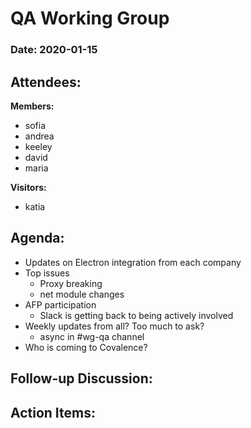 # QA Working Group

### Date: 2020-01-15

## Attendees:

**Members:**
* sofia
* andrea
* keeley
* david
* maria

**Visitors:**
* katia

## Agenda:
* Updates on Electron integration from each company 
* Top issues 
    * Proxy breaking
    * net module changes
* AFP participation 
    * Slack is getting back to being actively involved
* Weekly updates from all? Too much to ask?
    * async in #wg-qa channel
* Who is coming to Covalence?

## Follow-up Discussion:

## Action Items:

